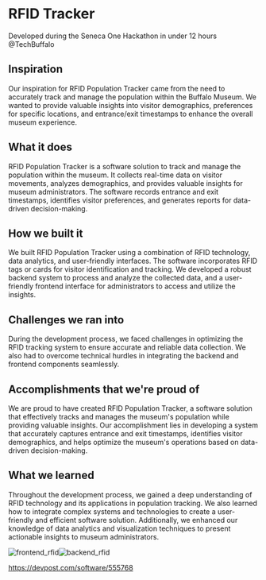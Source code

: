# RFID Tracker
Developed during the Seneca One Hackathon in under 12 hours @TechBuffalo

## Inspiration

Our inspiration for RFID Population Tracker came from the need to accurately track and manage the population within the Buffalo Museum. We wanted to provide valuable insights into visitor demographics, preferences for specific locations, and entrance/exit timestamps to enhance the overall museum experience.

## What it does

RFID Population Tracker is a software solution to track and manage the population within the museum. It collects real-time data on visitor movements, analyzes demographics, and provides valuable insights for museum administrators. The software records entrance and exit timestamps, identifies visitor preferences, and generates reports for data-driven decision-making.

## How we built it
We built RFID Population Tracker using a combination of RFID technology, data analytics, and user-friendly interfaces. The software incorporates RFID tags or cards for visitor identification and tracking. We developed a robust backend system to process and analyze the collected data, and a user-friendly frontend interface for administrators to access and utilize the insights.

## Challenges we ran into
During the development process, we faced challenges in optimizing the RFID tracking system to ensure accurate and reliable data collection. We also had to overcome technical hurdles in integrating the backend and frontend components seamlessly.

## Accomplishments that we're proud of
We are proud to have created RFID Population Tracker, a software solution that effectively tracks and manages the museum's population while providing valuable insights. Our accomplishment lies in developing a system that accurately captures entrance and exit timestamps, identifies visitor demographics, and helps optimize the museum's operations based on data-driven decision-making.

## What we learned
Throughout the development process, we gained a deep understanding of RFID technology and its applications in population tracking. We also learned how to integrate complex systems and technologies to create a user-friendly and efficient software solution. Additionally, we enhanced our knowledge of data analytics and visualization techniques to present actionable insights to museum administrators.

![frontend_rfid](https://github.com/etay1/seneca-one-hackathon/assets/98202550/31e2f2cf-a09c-4c1a-a18e-baaf981d9c0a)![backend_rfid](https://github.com/etay1/seneca-one-hackathon/assets/98202550/da9086f4-e41c-43ae-91bc-4e1657257228)


https://devpost.com/software/555768
